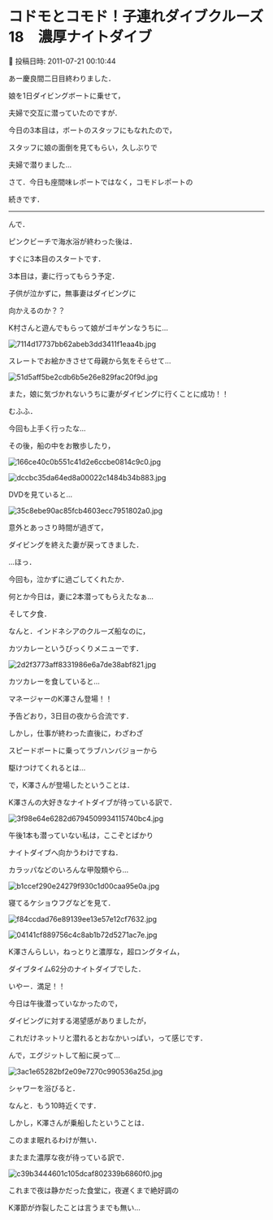 # コドモとコモド！子連れダイブクルーズ18　濃厚ナイトダイブ

📅 投稿日時: 2011-07-21 00:10:44

あー慶良間二日目終わりました．


娘を1日ダイビングボートに乗せて，


夫婦で交互に潜っていたのですが．





今日の3本目は，ボートのスタッフにもなれたので，


スタッフに娘の面倒を見てもらい，久しぶりで


夫婦で潜りました…





さて．今日も座間味レポートではなく，コモドレポートの


続きです．


------





んで．


ピンクビーチで海水浴が終わった後は．





すぐに3本目のスタートです．


3本目は，妻に行ってもらう予定．


子供が泣かずに，無事妻はダイビングに


向かえるのか？？





K村さんと遊んでもらって娘がゴキゲンなうちに…




![7114d17737bb62abeb3dd3411f1eaa4b.jpg](images/7114d17737bb62abeb3dd3411f1eaa4b.jpg)







スレートでお絵かきさせて母親から気をそらせて…




![51d5aff5be2cdb6b5e26e829fac20f9d.jpg](images/51d5aff5be2cdb6b5e26e829fac20f9d.jpg)







また，娘に気づかれないうちに妻がダイビングに行くことに成功！！


むふふ．


今回も上手く行ったな…





その後，船の中をお散歩したり，




![166ce40c0b551c41d2e6ccbe0814c9c0.jpg](images/166ce40c0b551c41d2e6ccbe0814c9c0.jpg)






![dccbc35da64ed8a00022c1484b34b883.jpg](images/dccbc35da64ed8a00022c1484b34b883.jpg)







DVDを見ていると…




![35c8ebe90ac85fcb4603ecc7951802a0.jpg](images/35c8ebe90ac85fcb4603ecc7951802a0.jpg)




意外とあっさり時間が過ぎて，


ダイビングを終えた妻が戻ってきました．





…ほっ．


今回も，泣かずに過ごしてくれたか．


何とか今日は，妻に2本潜ってもらえたなぁ…





そして夕食．


なんと．インドネシアのクルーズ船なのに，


カツカレーというびっくりメニューです．




![2d2f3773aff8331986e6a7de38abf821.jpg](images/2d2f3773aff8331986e6a7de38abf821.jpg)







カツカレーを食していると…


マネージャーのK澤さん登場！！


予告どおり，3日目の夜から合流です．


しかし，仕事が終わった直後に，わざわざ


スピードボートに乗ってラブハンバジョーから


駆けつけてくれるとは…





で，K澤さんが登場したということは．


K澤さんの大好きなナイトダイブが待っている訳で．




![3f98e64e6282d6794509934115740bc4.jpg](images/3f98e64e6282d6794509934115740bc4.jpg)




午後1本も潜っていない私は，ここぞとばかり


ナイトダイブへ向かうわけですね．





カラッパなどのいろんな甲殻類やら…




![b1ccef290e24279f930c1d00caa95e0a.jpg](images/b1ccef290e24279f930c1d00caa95e0a.jpg)







寝てるケショウフグなどを見て．




![f84ccdad76e89139ee13e57e12cf7632.jpg](images/f84ccdad76e89139ee13e57e12cf7632.jpg)






![04141cf889756c4c8ab1b72d5271ac7e.jpg](images/04141cf889756c4c8ab1b72d5271ac7e.jpg)







K澤さんらしい，ねっとりと濃厚な，超ロングタイム，


ダイブタイム62分のナイトダイブでした．


いやー．満足！！





今日は午後潜っていなかったので，


ダイビングに対する渇望感がありましたが，


これだけネットリと潜れるとおなかいっぱい，って感じです．





んで，エグジットして船に戻って…




![3ac1e65282bf2e09e7270c990536a25d.jpg](images/3ac1e65282bf2e09e7270c990536a25d.jpg)




シャワーを浴びると．


なんと．もう10時近くです．





しかし，K澤さんが乗船したということは．


このまま眠れるわけが無い．


またまた濃厚な夜が待っている訳で．




![c39b3444601c105dcaf802339b6860f0.jpg](images/c39b3444601c105dcaf802339b6860f0.jpg)







これまで夜は静かだった食堂に，夜遅くまで絶好調の


K澤節が炸裂したことは言うまでも無い…
